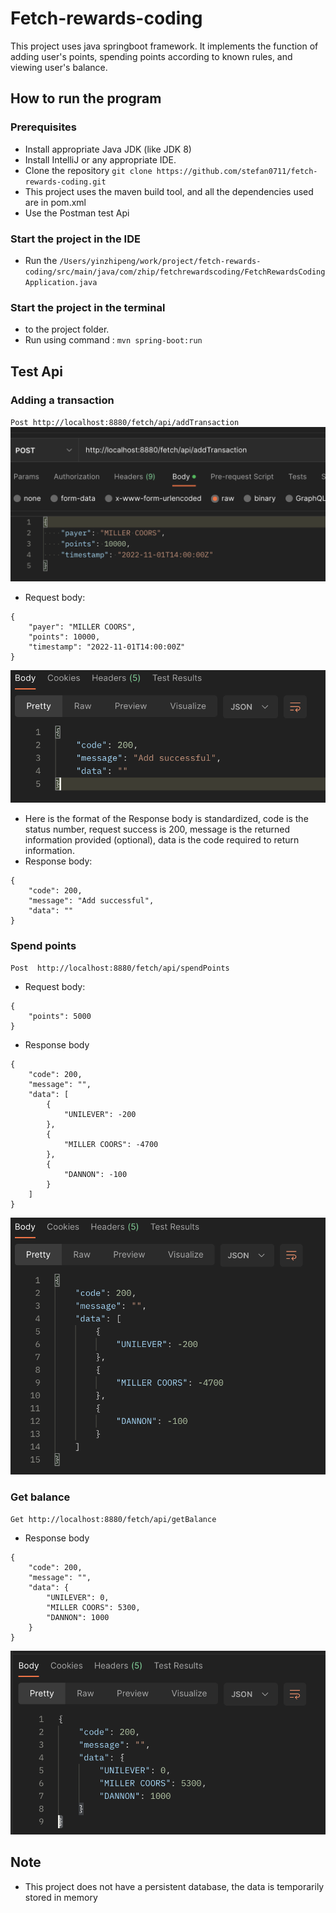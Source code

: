 # Fetch-rewards-coding

This project uses java springboot framework. It implements the function of adding user's points, spending points according to known rules, and viewing user's balance.

## How to run the program

### Prerequisites
* Install appropriate Java JDK (like JDK 8)
* Install IntelliJ or any appropriate IDE.
* Clone the repository `git clone https://github.com/stefan0711/fetch-rewards-coding.git`
* This project uses the maven build tool, and all the dependencies used are in pom.xml
* Use the Postman test Api

### Start the project in the IDE
* Run the `/Users/yinzhipeng/work/project/fetch-rewards-coding/src/main/java/com/zhip/fetchrewardscoding/FetchRewardsCodingApplication.java`

### Start the project in the terminal
*  to the project folder.
* Run using command : `mvn spring-boot:run`

## Test Api
### Adding a transaction 
`Post http://localhost:8880/fetch/api/addTransaction`
![avatar](/markdownPic/add.png) 

* Request body: 
```
{
    "payer": "MILLER COORS",
    "points": 10000,
    "timestamp": "2022-11-01T14:00:00Z"
}
```

 ![avatar](/markdownPic/addreq.png)
* Here is the format of the Response body is standardized, code is the status number, request success is 200, message is the returned information provided (optional), data is the code required to return information.
* Response body:
```
{
    "code": 200,
    "message": "Add successful",
    "data": ""
}
```
### Spend points  
`Post  http://localhost:8880/fetch/api/spendPoints`
* Request body:
```
{
    "points": 5000
}
```
* Response body
```
{
    "code": 200,
    "message": "",
    "data": [
        {
            "UNILEVER": -200
        },
        {
            "MILLER COORS": -4700
        },
        {
            "DANNON": -100
        }
    ]
}
```
![avatar](/markdownPic/spend.png)

### Get balance
`Get http://localhost:8880/fetch/api/getBalance`

* Response body
```
{
    "code": 200,
    "message": "",
    "data": {
        "UNILEVER": 0,
        "MILLER COORS": 5300,
        "DANNON": 1000
    }
}
```
![avatar](/markdownPic/balance.png)

## Note
* This project does not have a persistent database, the data is temporarily stored in memory



